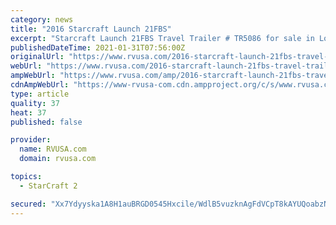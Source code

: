 ```yaml
---
category: news
title: "2016 Starcraft Launch 21FBS"
excerpt: "Starcraft Launch 21FBS Travel Trailer # TR5086 for sale in Louisville, Tennessee 37777. See this unit and thousands more at RVUSA.com. Updated Daily."
publishedDateTime: 2021-01-31T07:56:00Z
originalUrl: "https://www.rvusa.com/2016-starcraft-launch-21fbs-travel-trailer-2950450"
webUrl: "https://www.rvusa.com/2016-starcraft-launch-21fbs-travel-trailer-2950450"
ampWebUrl: "https://www.rvusa.com/amp/2016-starcraft-launch-21fbs-travel-trailer-2950450"
cdnAmpWebUrl: "https://www-rvusa-com.cdn.ampproject.org/c/s/www.rvusa.com/amp/2016-starcraft-launch-21fbs-travel-trailer-2950450"
type: article
quality: 37
heat: 37
published: false

provider:
  name: RVUSA.com
  domain: rvusa.com

topics:
  - StarCraft 2

secured: "Xx7Ydyyska1A8H1auBRGD0545Hxcile/WdlB5vuzknAgFdVCpT8kAYUQoabzNCHT98xAe/NLTTJEajykCBLh98t8GzVsThD0eZJsov++/In/vkUMGuOSXmqPY6R8Zjks89vFj5hOjo91qiZhnk/8MsIyq6BDidzvRfCo1a0OZlasAgEAfLmwnvEpmAdJlRIkqCqA3Lmw4uV29ktw/3SXsZQRgcMd4C47o/tDLNHqk7Ot+PIXjhOdoN7gicwR48xvxhSvw+FgPP7PvJIcaPURU74iQ8/JNTbsDpfFnPKUGx4vHxxpx1XyVQ7GTaSsz3EUkckUFWcmXXafL2BNWB1Mdp0xz/FTo93UfUvjg+b2PJ8=;VQh5czia1N+cxxpUHkg5tA=="
---
```


